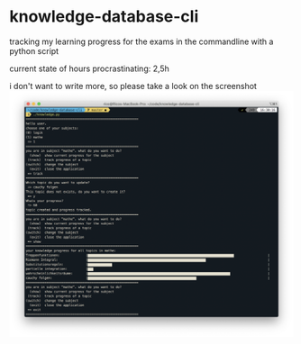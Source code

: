 # knowledge-database-cli

tracking my learning progress for the exams in the commandline with a python script

current state of hours procrastinating: 2,5h

i don't want to write more, so please take a look on the screenshot
![sample execution](screenshot1.png)
